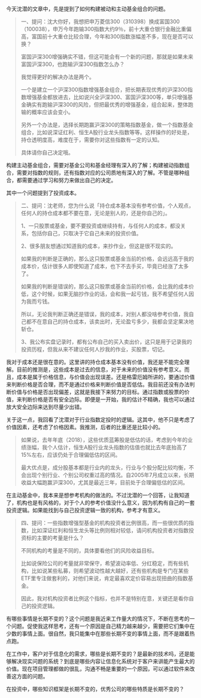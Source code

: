 今天沈潜的文章中，先是提到了如何构建被动和主动基金组合的问题。

> 一、提问：沈大你好，我想把申万菱信300（310398）换成富国300（100038），申万今年跑输300指数大约9％，前十大重仓银行金融比重偏高，富国前十大重仓比较合理，今年和300指数涨幅差不多，现在是否可以换？
>
> 富国沪深300增强确实不错，但这可能会有一个新的问题，那就是如果未来富国沪深300，也跑输沪深300指数怎么办？
>
> 我觉得更好的解决办法是两个。
>
> 一个是建立一个沪深300指数增强基金组合，把长期表现优秀的沪深300指数增强基金都放进去，比如说兴全沪深300、富国沪深300等，单只增强基金确实有跑输沪深300的风险，但把最优秀的增强基金，组合起来，整体跑输的概率应该会变小。
>
> 另外一个办法是，选择长期跑赢沪深300的策略指数基金，做一个指数基金组合，比如说深证红利、恒生A股行业龙头指数等等。这样操作的好处是，持仓透明度高，难度在于，需要你对这些指数有一定的认知。
>
> 具体请你自己决定哦。

构建主动基金组合，需要对基金公司和基金经理有深入的了解；构建被动指数组合，需要对指数的规则，还有指数对应的公司质地有深入的了解。不管是哪种组合，都需要通过学习和努力来做出自己的决定。

其中一个问题提到了投资成本。

> 二、提问：沈老师，您为什么说「持仓成本基本没有参考价值，个人观点，任何人的持仓成本都不要在意，无论是别人的，还是你自己的」。
>
> 1、一只股票或基金，要不要投资或继续持有，与任何人的成本，都没关系，包括你自己，只取决于它自己未来的投资价值。
>
> 2、很多朋友想通过知道我的成本，来抄作业，但这是很不现实的。
>
> 如果我的判断是正确的，那么这只股票或基金当前的价格，会远远高于我的成本价，估计很多人即使知道了成本，也下不去手买，毕竟已经涨了太多了。
>
> 如果我的判断是错误的，那么这只股票或基金当前的价格，会比我的成本价低，这个时候，如果无脑抄作业的话，会和我一起亏钱，我不希望任何人因为我而亏钱。
>
> 所以，无论我判断正确还是错误，我的成本，对别人都没啥参考价值，我自己都不在意自己的持仓成本，该卖出时，无论盈亏多少，我都会坚定果决地斩仓。
>
> 3、我公布实盘记录时，都有公布自己的买入卖出价，这只是用于记录我的投资历程，但我从来不建议任何人抄我的作业，买股票，切记。

我对于成本还是很在意的。这里讲的持仓成本基本没有价值，我还是不能完全理解。目前的推测是，这些成本是过去的信息，对于未来的价值没有参考意义。而且，成本是属于价格信息，与价值会出现误差。还是格雷厄姆所讲的，要通过价值来判断价格是否合理，而不是通过价格来判断价值是否低估。我目前还没有办法判断价值与价格是否出现偏差，这就是我接下来努力的目标。通过指数或股票的价值，来判断价格是否有安全边际。即便是一开始，我的估计不精确，我也可以通过放大安全边际来达到尽量少出错。

关于这一点，我回看了沈潜对于行业指数定投时的逻辑。这其中，他不只是考虑了价值因素，还考虑了价格因素。我推测，后者的比重还是比较小的。

> 如果说，去年年底（2018），这些优质蓝筹股是低估的话，考虑到今年的业绩涨幅，我个人估计，恒生A股行业龙头指数的估值也就比去年底抬高了15%左右，应该仍处于合理偏低估的区间。
>
> 最大优点是，成分股基本都是行业内的龙头，行业与个股分配比较均衡，不会出现个别行业、个别公司权重过高的情况。自2005年7月成立以来，长期收益大幅跑赢沪深300，尤其是最近三年，目前处于合理偏低估的区间。

在主动基金中，我本来是想参考机构的做法的。不过沈潜的一个回答，让我知道了，机构也是有风格的，对于个人的参考价值没什么意义，因为机构有自己的一套投资逻辑。如果能找到与自己投资逻辑一致的机构，参考才有意义。

> 四、提问：一些指数增强型基金的机构投资者比例很高，而一些很优质的指数，比如深证红利和恒生龙头等比例则相对较低，请问机构投资者对指数投资标的主要的考量是什么？
>
> 不同机构的考量是不同的，具体要看他们的风险收益目标。
>
> 比如说保险公司的考量就非常保守，希望波动率低、分红稳定，而有些机构，比如说某些私募，则希望波动性越大越好，还有些机构是专门在某些ETF里专注做套利的，对他们来说，肯定最喜欢定价容易出现扭曲的指数基金。
>
> 因此，我对机构投资者比例这个指标，也并不是特别在意，关键还是看你自己的投资逻辑。

有哪些事情是长期不变的？这个问题是我近来工作量大的情况下，不断在思考的一个问题。促使我这样思考，还有一个原因是自己精力越来越少，需要把它们集中在少数的事情上面。很自然，我只能集中在那些长期不变的事情上面，而不是跟着热点跑。

在工作中，客户对于信息化的需求，哪些是长期不变的？是最新的技术吗，还是能够解决现实问题的系统？到底是哪些内容让信息化系统对于客户来讲能产生最大的价值。现在项目管理都做的很乱，沟通不畅是重要的一个原因，可以通过软件来改善这方面的问题。

在投资中，哪些知识框架是长期不变的，优秀公司的哪些特质是长期不变的？

